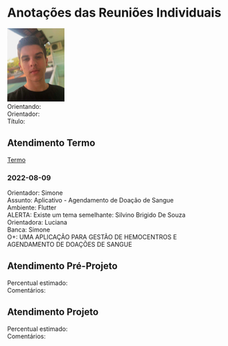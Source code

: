 # Anotações das Reuniões Individuais  

![foto](foto.png "foto")  
Orientando:  
Orientador:  
Título:  

## Atendimento Termo  

[Termo](Termo.pdf "Termo")  

### 2022-08-09

Orientador: Simone  
Assunto: Aplicativo - Agendamento de Doação de Sangue  
Ambiente: Flutter  
ALERTA: Existe um tema semelhante: Silvino Brigido De Souza  
Orientadora: Luciana  
Banca: Simone  
O+: UMA APLICAÇÃO PARA GESTÃO DE HEMOCENTROS E AGENDAMENTO DE DOAÇÕES DE SANGUE  

## Atendimento Pré-Projeto  

Percentual estimado:  
Comentários:  

## Atendimento Projeto  

Percentual estimado:  
Comentários:  
